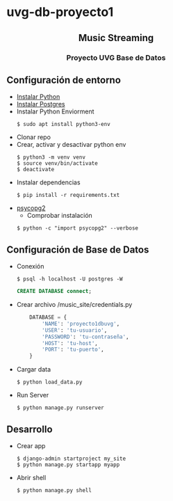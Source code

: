 # uvg-db-proyecto1

<h2 align="center">Music Streaming</h2>
<h3 align="center">Proyecto UVG Base de Datos</h3>

## Configuración de entorno

* [Instalar Python](https://www.python.org/)
* [Instalar Postgres](https://www.postgresql.org/)
* Instalar Python Enviorment
    ```shell
    $ sudo apt install python3-env
    ```
* Clonar repo
* Crear, activar y desactivar python env
    ```shell
    $ python3 -m venv venv
    $ source venv/bin/activate
    $ deactivate
    ```
* Instalar dependencias
    ```shell
    $ pip install -r requirements.txt
    ```
* [psycopg2](https://www.psycopg.org/)
    * Comprobar instalación
    ```shell
    $ python -c "import psycopg2" --verbose
    ```

## Configuración de Base de Datos

* Conexión
    ```shell
    $ psql -h localhost -U postgres -W
    ```
    ```sql
    CREATE DATABASE connect;
    ```

* Crear archivo /music_site/credentials.py
    ```python
        DATABASE = {
            'NAME': 'proyecto1dbuvg',
            'USER': 'tu-usuario',
            'PASSWORD': 'tu-contraseña',
            'HOST': 'tu-host',
            'PORT': 'tu-puerto',
        }
    ```

* Cargar data
    ```shell
    $ python load_data.py
    ```

* Run Server
    ```shell
    $ python manage.py runserver
    ```


## Desarrollo

* Crear app
    ```shell
    $ django-admin startproject my_site
    $ python manage.py startapp myapp
    ```
* Abrir shell
    ```shell
    $ python manage.py shell
    ```